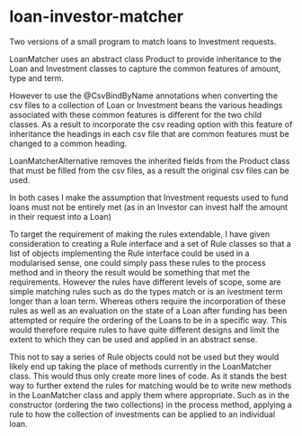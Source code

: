 # loan-investor-matcher
Two versions of a small program to match loans to Investment requests.

LoanMatcher uses an abstract class Product to provide inheritance to the Loan and Investment classes to capture the common features of 
amount, type and term.

However to use the @CsvBindByName annotations when converting the csv files to a collection of Loan or Investment beans the various headings associated with these common features is different for the two child classes. As a result to incorporate the csv reading option with this feature of inheritance the headings in each csv file that are common features must be changed to a common heading. 

LoanMatcherAlternative removes the inherited fields from the Product class that must be filled from the csv files, as a result the original csv files can be used.

In both cases I make the assumption that Investment requests used to fund loans must not be entirely met (as in an Investor can invest half the amount in their request into a Loan)

To target the requirement of making the rules extendable, I have given consideration to creating a Rule interface and a set of Rule classes so that a list of objects implementing the Rule interface could be used in a modularised sense, one could simply pass these rules to the process method and in theory the result would be something that met the requirements. However the rules have different levels of scope, some are simple matching rules such as do the types match or is an ivestment term longer than a loan term. Whereas others require the incorporation of these rules as well as an evaluation on the state of a Loan after funding has been attempted or require the ordering of the Loans to be in a specific way. This would therefore require rules to have quite different designs and limit the extent to which they can be used and applied in an abstract sense.

This not to say a series of Rule objects could not be used but they would likely end up taking the place of methods currently in the LoanMatcher class. This would thus only create more lines of code. As it stands the best way to further extend the rules for matching would be to write new methods in the LoanMatcher class and apply them where appropriate. Such as in the constructor (ordering the two collections) in the process method, applying a rule to how the collection of investments can be applied to an individual loan.

